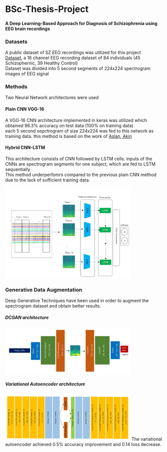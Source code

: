 # BSc-Thesis-Project
#### A Deep Learning-Based Approach for Diagnosis of Schizophrenia using EEG brain recordings
### Datasets
A public dataset of SZ EEG recordings was utilized for this project <br>
[Dataset](http://brain.bio.msu.ru/eeg_schizophrenia.htm), a 16 channel EEG recording dataset of 84 individuals (45 Schizophernic, 39 Healthy Control) <br>
Dataset was divided into 5 second segments of 224x224 spectrogram images of EEG signal

### Methods
Two Neural Network architectures were used
#### Plain CNN VGG-16
A VGG-16 CNN architecture implemented in keras was utilized which obtained 96.3% accuracy on test data (100% on training data) <br>
each 5 second sepctrogram of size 224x224 was fed to this network as training data.
this method is based on the work of [Aslan, Akin](http://193.140.240.104/xmlui/handle/11468/7223)


#### Hybrid CNN-LSTM
This architecture consists of CNN followed by LSTM cells. inputs of the CNNs are spectrogram segments for one subject, which are fed to LSTM sequentially<br>
This method underperfomrs compared to the previous plain CNN method due to the lack of sufficient training data.<br>
<br>
<img src="https://github.com/mehrshad-sdtn/BSc-Thesis-Project/blob/master/resources/lstmcnn.jpg" width="400" height="290"/>

### Generative Data Augmentation
Deep Generative Techniques have been used in order to augment the spectrogram dataset and obtain better results.

##### DCGAN architecture
<img src="https://github.com/mehrshad-sdtn/BSc-Thesis-Project/blob/master/resources/dcgan.jpg" width="400" height="150"/>

##### Variational Autoencoder architecture
<img src="https://github.com/mehrshad-sdtn/BSc-Thesis-Project/blob/master/resources/vae.jpg" width="400" height="150"/>
The variational autoencoder achieved 0.5% accuracy improvement and 0.14 loss decrease.


